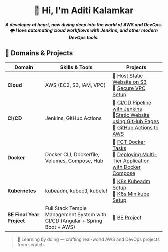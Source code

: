 <h1 align="center">👋 Hi, I'm Aditi Kalamkar</h1>

<h5 align="center">
A developer at heart, now diving deep into the world of AWS and DevOps.                
🌩️ I love automating cloud workflows with Jenkins, and other modern DevOps tools.</h5>


## 🚀 Domains & Projects

| Domain       | Skills & Tools                     | Projects                                                  |
|--------------|------------------------------------|------------------------------------------------------------------|
| **Cloud**    | AWS (EC2, S3, IAM, VPC)            | 🔹 [Host Static Website on S3](https://github.com/aditikalamkar/E-Commerce-GithubActions.git) <br> 🔹 [Secure VPC Setup](#)    |
| **CI/CD**    | Jenkins, GitHub Actions            |🔹 [CI/CD Pipeline with Jenkins](#) <br> 🔹[Static  Website using GitHub Pages](https://github.com/aditikalamkar/BEDevOpsMiniProject.git) <br>🔹 [GitHub Actions to AWS](#) |
| **Docker** | Docker CLI, Dockerfile, Volumes, Compose, Hub      | 🔹 [FCT Docker Tasks ](https://github.com/aditikalamkar/Docker/tree/main/Docker%20Learning) <br>🔹 [Deploying Multi-Tier Application with Docker Compose ](https://github.com/aditikalamkar/Docker/tree/main/Docker%20Projects/Deploying%20Multi-Tier%20Application-SL) <br>  |
| **Kubernetes** | kubeadm, kubectl, kubelet | 🔹 [K8s Kubeadm Setup](https://github.com/aditikalamkar/Kubernetes/tree/main/K8S%20Learning/K8S%20Kubeadm%20Setup) <br>🔹 [K8s Minikube Setup](https://github.com/aditikalamkar/Kubernetes/tree/main/K8S%20Learning/K8S%20Minikube%20Setup)  <br> |
| **BE Final Year Project** | Full Stack Temple Management System with CI/CD (Angular + Spring Boot + AWS) | 🔹 [BE Project](https://github.com/aditikalamkar/FinalYearProject.git) <br> |





> 🧰 Learning by doing — crafting real-world AWS and DevOps projects from scratch.